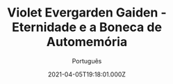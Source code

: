 ---
id: '6ea3190a-e103-41fa-9d8e-2a90f1afb0ac'
type: 'movie' # Filme, Série, Anime
title: "Violet Evergarden Gaiden - Eternidade e a Boneca de Automemória"
synopsis: ["Adaptação de “Violet Evergarden gaiden”, um spin-off do romance “Violet Evergarden”, que foi anteriormente adaptado como uma série de televisão animada pela mesma equipe.",
]
originalTitle: "ヴァイオレット・エヴァーガーデン 外伝 - 永遠と自動手記人形 -"
date: '2021-04-05T19:18:01.000Z'
update: '2021-04-05T19:18:01.000Z'
releaseDate: '2019-09-06T03:00:00.000Z'
imdb:
  rating: '7.4' # 8.5
  id: '' # tt0470752
duration: '1h 30 Min'
trailer:
  urls: [
    'CcJvT_aiKMA&list=PLh_TIjHLn-KqE3o3hlRMjz8GKSIbJX9OS',
  ]
tags: ['1080p']
genre: ['Animação', 'Drama'] #
quality: 'WEB-DL' # BluRay, WEB-DL, HDTV, WEB-DL4K, WEB-DLe
format: 'Mkv' # MKV, MP4, TS
audio: 'Português, Russo' # Dublado, Legendado, Dual Audio, Dub & Leg
subtitle: 'Português' # Português, inglês,
size: '2.93 GB' # 4.8 GB
audioQuality: 10
videoQuality: 10
directors: []
#  - name: 'Lana Wachowski'
#    image: ''
#  - name: 'Lilly Wachowski'
#    image: ''
cast: []
#  - name: 'Keanu Reeves'
#    image: ''
#    characterName: 'Neo'
writers: []
#  - name: ''
#    image: ''
maturityRating:
  age: '' # L , 10, 12, 14, 16, 18
  topics: [''] # Violence, Illegal drugs, Inappropriate Language, Legal Drugs, Sexual Content, Extreme Violence
###########################################
download:
  
  - url: 'magnet:?xt=urn:btih:0adf8348b7b2e293d5cbd462d47c88c940b317d3&dn=Violet%20Evergarden%20Gaiden%20-%20Eternidade%20e%20a%20Boneca%20de%20Automem%c3%b3ria%202020%205.1%20(1080p)&tr=udp%3a%2f%2ftracker.opentrackr.org%3a1337%2fannounce&tr=udp%3a%2f%2ftracker.openbittorrent.com%3a80%2fannounce&tr=udp%3a%2f%2ftracker.trackerfix.com%3a80%2fannounce&tr=udp%3a%2f%2ftracker.coppersurfer.tk%3a6969%2fannounce&tr=udp%3a%2f%2ftracker.leechers-paradise.org%3a6969%2fannounce&tr=udp%3a%2f%2feddie4.nl%3a6969%2fannounce&tr=udp%3a%2f%2fp4p.arenabg.com%3a1337%2fannounce&tr=udp%3a%2f%2fexplodie.org%3a6969%2fannounce&tr=udp%3a%2f%2fzer0day.ch%3a1337%2fannounce'
    resolution: '1080p' # 720p, 1080p, 4K,
    audio: 'Dual Áudio' # Dublado, Legendado, Dual Audio
    size: '' # 4.8 GB
    quality: '' # BluRay, WEB-DL
    format: '' # MKV
images:
  cover: '/assets/movies/violet-evergarden-gaiden-eternidade-e-a-boneca-de-automemoria.jpg'
  background: '/assets/movies/'
---